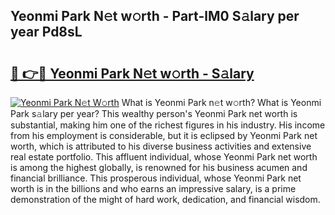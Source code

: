 ## Yeonmi Park N𝚎t w𝚘rth - Part-lM0 S𝚊lary per year Pd8sL

# <h2><a href="http://gc3davv.nevu.top/?p=Yeonmi+Park">🔗 👉🔴 Yeonmi Park N𝚎t w𝚘rth - S𝚊lary</a></h2>

[![Yeonmi Park N𝚎t W𝚘rth](https://i.imgur.com/Oavwk0R.jpeg)](http://gc3davv.nevu.top/?p=Yeonmi+Park)
What is Yeonmi Park n𝚎t w𝚘rth? What is Yeonmi Park s𝚊lary per year?
This wealthy person's Yeonmi Park net worth is substantial, making him one of the richest figures in his industry. His income from his employment is considerable, but it is eclipsed by Yeonmi Park net worth, which is attributed to his diverse business activities and extensive real estate portfolio. This affluent individual, whose Yeonmi Park net worth is among the highest globally, is renowned for his business acumen and financial brilliance. This prosperous individual, whose Yeonmi Park net worth is in the billions and who earns an impressive salary, is a prime demonstration of the might of hard work, dedication, and financial wisdom.
